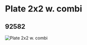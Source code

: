 # Plate 2x2 w. combi
## 92582
![Plate 2x2 w. combi](https://lc-www-live-s.legocdn.com/media/bricks/5/2/4613759.jpg)